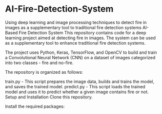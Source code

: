 # AI-Fire-Detection-System
Using deep learning and image processing techniques to detect fire in images as a supplementary tool to traditional fire detection systems
AI-Based Fire Detection System
This repository contains code for a deep learning project aimed at detecting fire in images. The system can be used as a supplementary tool to enhance traditional fire detection systems.

The project uses Python, Keras, TensorFlow, and OpenCV to build and train a Convolutional Neural Network (CNN) on a dataset of images categorized into two classes - fire and no-fire.

The repository is organized as follows:

train.py - This script prepares the image data, builds and trains the model, and saves the trained model.
predict.py - This script loads the trained model and uses it to predict whether a given image contains fire or not.
Setup and Installation
Clone this repository.

Install the required packages:
